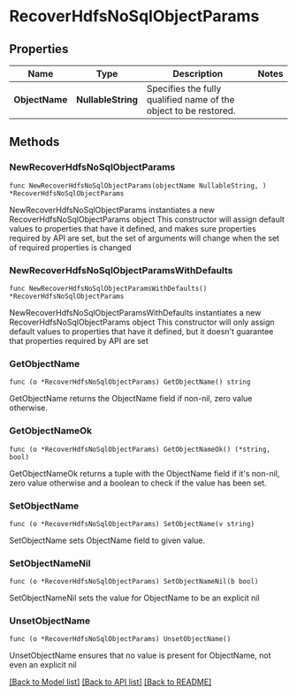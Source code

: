 # RecoverHdfsNoSqlObjectParams

## Properties

Name | Type | Description | Notes
------------ | ------------- | ------------- | -------------
**ObjectName** | **NullableString** | Specifies the fully qualified name of the object to be restored. | 

## Methods

### NewRecoverHdfsNoSqlObjectParams

`func NewRecoverHdfsNoSqlObjectParams(objectName NullableString, ) *RecoverHdfsNoSqlObjectParams`

NewRecoverHdfsNoSqlObjectParams instantiates a new RecoverHdfsNoSqlObjectParams object
This constructor will assign default values to properties that have it defined,
and makes sure properties required by API are set, but the set of arguments
will change when the set of required properties is changed

### NewRecoverHdfsNoSqlObjectParamsWithDefaults

`func NewRecoverHdfsNoSqlObjectParamsWithDefaults() *RecoverHdfsNoSqlObjectParams`

NewRecoverHdfsNoSqlObjectParamsWithDefaults instantiates a new RecoverHdfsNoSqlObjectParams object
This constructor will only assign default values to properties that have it defined,
but it doesn't guarantee that properties required by API are set

### GetObjectName

`func (o *RecoverHdfsNoSqlObjectParams) GetObjectName() string`

GetObjectName returns the ObjectName field if non-nil, zero value otherwise.

### GetObjectNameOk

`func (o *RecoverHdfsNoSqlObjectParams) GetObjectNameOk() (*string, bool)`

GetObjectNameOk returns a tuple with the ObjectName field if it's non-nil, zero value otherwise
and a boolean to check if the value has been set.

### SetObjectName

`func (o *RecoverHdfsNoSqlObjectParams) SetObjectName(v string)`

SetObjectName sets ObjectName field to given value.


### SetObjectNameNil

`func (o *RecoverHdfsNoSqlObjectParams) SetObjectNameNil(b bool)`

 SetObjectNameNil sets the value for ObjectName to be an explicit nil

### UnsetObjectName
`func (o *RecoverHdfsNoSqlObjectParams) UnsetObjectName()`

UnsetObjectName ensures that no value is present for ObjectName, not even an explicit nil

[[Back to Model list]](../README.md#documentation-for-models) [[Back to API list]](../README.md#documentation-for-api-endpoints) [[Back to README]](../README.md)


